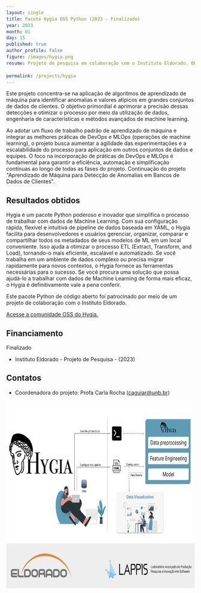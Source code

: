 ```yaml
---
layout: single
title: Pacote Hygia OSS Python (2023 - Finalizado)
year: 2023
month: 01
day: 15
published: true
author_profile: false
figure: /images/hygia.png
resume: Projeto de pesquisa em colaboração com o Instituto Eldorado. Objetivo é aplicar algoritmos de machine learning para identificar anomalias no banco de dados de customers da Dell.

permalink: /projects/hygia
---
```


Este projeto concentra-se na aplicação de algoritmos de aprendizado de máquina para identificar anomalias e valores atípicos em grandes conjuntos de dados de clientes. O objetivo primordial é aprimorar a precisão dessas detecções e otimizar o processo por meio da utilização de dados, engenharia de características e métodos avançados de machine learning.

Ao adotar um fluxo de trabalho padrão de aprendizado de máquina e integrar as melhores práticas de DevOps e MLOps (operações de machine learning), o projeto busca aumentar a agilidade das experimentações e a escalabilidade do processo para aplicação em outros conjuntos de dados e equipes. O foco na incorporação de práticas de DevOps e MLOps é fundamental para garantir a eficiência, automação e simplificação contínuas ao longo de todas as fases do projeto. Continuação do projeto "Aprendizado de Máquina para Detecção de Anomalias em Bancos de Dados de Clientes".

## Resultados obtidos

Hygia é um pacote Python poderoso e inovador que simplifica o processo de trabalhar com dados de Machine Learning. Com sua configuração rápida, flexível e intuitiva de pipeline de dados baseada em YAML, o Hygia facilita para desenvolvedores e usuários gerenciar, organizar, comparar e compartilhar todos os metadados de seus modelos de ML em um local conveniente. Isso ajuda a otimizar o processo ETL (Extract, Transform, and Load), tornando-o mais eficiente, escalável e automatizado. Se você trabalha em um ambiente de dados complexo ou precisa migrar rapidamente para novos contextos, o Hygia fornece as ferramentas necessárias para o sucesso. Se você procura uma solução que possa ajudá-lo a trabalhar com dados de Machine Learning de forma mais eficaz, o Hygia é definitivamente vale a pena conferir.

Este pacote Python de código aberto foi patrocinado por meio de um projeto de colaboração com o Instituto Eldorado.

[Acesse a comunidade OSS do Hygia.](https://github.com/hygia-org/hygia)

## Financiamento

Finalizado
- Instituto Eldorado - Projeto de Pesquisa - (2023)

## Contatos

- Coordenadora do projeto: Profa Carla Rocha ([caguiar@unb.br](caguiar@unb.br))
  


<img src="/images/hygia.png" alt="Hygia" style="height: 500px;" />